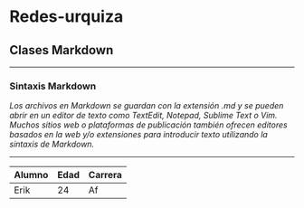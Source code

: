 # Redes-urquiza
## Clases Markdown

***
### Sintaxis Markdown
*Los archivos en Markdown se guardan con la extensión .md y se pueden abrir en un editor de texto como TextEdit, Notepad, Sublime Text o Vim. Muchos sitios web o plataformas de publicación también ofrecen editores basados en la web y/o extensiones para introducir texto utilizando la sintaxis de Markdown.*


***

| Alumno | Edad | Carrera |
|--------|------|---------|
|Erik    |24    |Af       |
